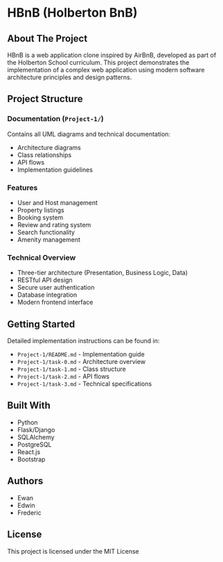 # HBnB (Holberton BnB)

## About The Project
HBnB is a web application clone inspired by AirBnB, developed as part of the Holberton School curriculum. This project demonstrates the implementation of a complex web application using modern software architecture principles and design patterns.

## Project Structure

### Documentation (`Project-1/`)
Contains all UML diagrams and technical documentation:
- Architecture diagrams
- Class relationships
- API flows
- Implementation guidelines

### Features
- User and Host management
- Property listings
- Booking system
- Review and rating system
- Search functionality
- Amenity management

### Technical Overview
- Three-tier architecture (Presentation, Business Logic, Data)
- RESTful API design
- Secure user authentication
- Database integration
- Modern frontend interface

## Getting Started
Detailed implementation instructions can be found in:
- `Project-1/README.md` - Implementation guide
- `Project-1/task-0.md` - Architecture overview
- `Project-1/task-1.md` - Class structure
- `Project-1/task-2.md` - API flows
- `Project-1/task-3.md` - Technical specifications

## Built With
- Python
- Flask/Django
- SQLAlchemy
- PostgreSQL
- React.js
- Bootstrap

## Authors
- Ewan 
- Edwin
- Frederic

## License
This project is licensed under the MIT License